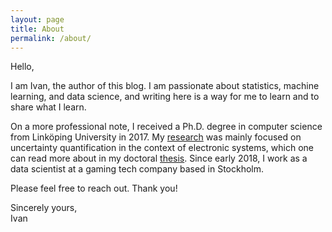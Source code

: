 ```yaml
---
layout: page
title: About
permalink: /about/
---
```


Hello,

I am Ivan, the author of this blog. I am passionate about statistics, machine
learning, and data science, and writing here is a way for me to learn and to
share what I learn.

On a more professional note, I received a Ph.D. degree in computer science from
Linköping University in 2017. My [research] was mainly focused on uncertainty
quantification in the context of electronic systems, which one can read more
about in my doctoral [thesis]. Since early 2018, I work as a data scientist at a
gaming tech company based in Stockholm.

Please feel free to reach out. Thank you!

Sincerely yours,<br/>Ivan

[research]: https://research.ivanukhov.com/
[thesis]: https://github.com/IvanUkhov/thesis
